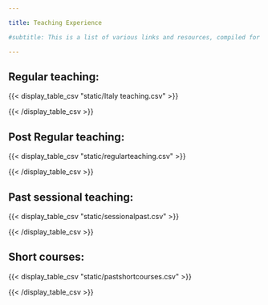 ```yaml
---

title: Teaching Experience

#subtitle: This is a list of various links and resources, compiled for archival reasons.

---
```


<h2>Regular teaching:</h2>

{{< display_table_csv "static/Italy teaching.csv" >}}

{{< /display_table_csv >}}


<h2>Post Regular teaching:</h2>

{{< display_table_csv "static/regularteaching.csv" >}}

{{< /display_table_csv >}}


<h2>Past sessional teaching:</h2>

{{< display_table_csv "static/sessionalpast.csv" >}}

{{< /display_table_csv >}}


<h2>Short courses:</h2>

{{< display_table_csv "static/pastshortcourses.csv" >}}

{{< /display_table_csv >}}

